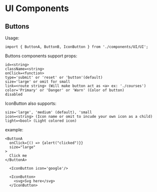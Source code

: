 # UI Components

## Buttons

Usage: 

`import { ButtonA, ButtonB, IconButton } from './components/UI/UI';`

Buttons components support props:

```
id=<string>
className=<string>
onClick=<function>
type='submit' or 'reset' or 'button'(default)
size='large' or omit for small
link=<route string> (Will make button act as <a> ex: './courses')
color='Primary' or 'Danger' or 'Warn' (Color of button)
disabled
```

IconButton also supports:

```
size='large', 'medium' (default), 'small
icon=<string> (Icon name or omit to incude your own icon as a child)
light=<bool> (Light colored icon)
```

example:

```
<ButtonA 
  onClick={() => {alert("clicked")}}
  size="large"
>
  Click me
</ButtonA>
```

```
  <IconButton icon='google'/>

  <IconButton>
    <svg>Svg here</svg>
  </IconButton>
```